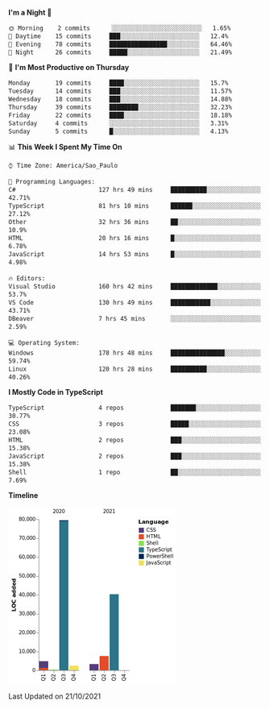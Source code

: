 <!--START_SECTION:waka-->
**I'm a Night 🦉** 

```text
🌞 Morning    2 commits      ░░░░░░░░░░░░░░░░░░░░░░░░░   1.65% 
🌆 Daytime    15 commits     ███░░░░░░░░░░░░░░░░░░░░░░   12.4% 
🌃 Evening    78 commits     ████████████████░░░░░░░░░   64.46% 
🌙 Night      26 commits     █████░░░░░░░░░░░░░░░░░░░░   21.49%

```
📅 **I'm Most Productive on Thursday** 

```text
Monday       19 commits     ████░░░░░░░░░░░░░░░░░░░░░   15.7% 
Tuesday      14 commits     ███░░░░░░░░░░░░░░░░░░░░░░   11.57% 
Wednesday    18 commits     ███░░░░░░░░░░░░░░░░░░░░░░   14.88% 
Thursday     39 commits     ████████░░░░░░░░░░░░░░░░░   32.23% 
Friday       22 commits     ████░░░░░░░░░░░░░░░░░░░░░   18.18% 
Saturday     4 commits      ░░░░░░░░░░░░░░░░░░░░░░░░░   3.31% 
Sunday       5 commits      █░░░░░░░░░░░░░░░░░░░░░░░░   4.13%

```


📊 **This Week I Spent My Time On** 

```text
⌚︎ Time Zone: America/Sao_Paulo

💬 Programming Languages: 
C#                       127 hrs 49 mins     ██████████░░░░░░░░░░░░░░░   42.71% 
TypeScript               81 hrs 10 mins      ██████░░░░░░░░░░░░░░░░░░░   27.12% 
Other                    32 hrs 36 mins      ██░░░░░░░░░░░░░░░░░░░░░░░   10.9% 
HTML                     20 hrs 16 mins      █░░░░░░░░░░░░░░░░░░░░░░░░   6.78% 
JavaScript               14 hrs 53 mins      █░░░░░░░░░░░░░░░░░░░░░░░░   4.98%

🔥 Editors: 
Visual Studio            160 hrs 42 mins     █████████████░░░░░░░░░░░░   53.7% 
VS Code                  130 hrs 49 mins     ███████████░░░░░░░░░░░░░░   43.71% 
DBeaver                  7 hrs 45 mins       ░░░░░░░░░░░░░░░░░░░░░░░░░   2.59%

💻 Operating System: 
Windows                  178 hrs 48 mins     ███████████████░░░░░░░░░░   59.74% 
Linux                    120 hrs 28 mins     ██████████░░░░░░░░░░░░░░░   40.26%

```

**I Mostly Code in TypeScript** 

```text
TypeScript               4 repos             ███████░░░░░░░░░░░░░░░░░░   30.77% 
CSS                      3 repos             █████░░░░░░░░░░░░░░░░░░░░   23.08% 
HTML                     2 repos             ███░░░░░░░░░░░░░░░░░░░░░░   15.38% 
JavaScript               2 repos             ███░░░░░░░░░░░░░░░░░░░░░░   15.38% 
Shell                    1 repo              ██░░░░░░░░░░░░░░░░░░░░░░░   7.69%

```


**Timeline**

![Chart not found](https://raw.githubusercontent.com/jonhoffmam/jonhoffmam/master/charts/bar_graph.png) 


 Last Updated on 21/10/2021
<!--END_SECTION:waka-->
